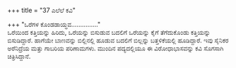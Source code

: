 +++
title = "37 ಎಲೆಲೆ ಕವಿ"

+++
"ಒರೆಗಳ  ಕೊಂಡಡಾಯ್ಧವ……………"  
ಒರೆಯಿಂದ ಕತ್ತಿಯನ್ನು ಹಿರಿದು, ಒರೆಯನ್ನು ಬಿಸುಡುವ ಬದಲಿಗೆ ಒರೆಯನ್ನು ಕೈಗೆ ತೆಗೆದುಕೊಂಡು ಕತ್ತಿಯನ್ನು ಬಿಸುಡಿದ್ದಾರೆ. ಹಾಗೆಯೇ ಬಾಣವನ್ನು ಬಿಲ್ಲಿನಲ್ಲಿ ಹೂಡುವ ಬದಲಿಗೆ ಬಿಲ್ಲನ್ನು ಬತ್ತಳಿಕೆಯಲ್ಲಿ ಹೂಡಿದ್ದಾರೆ. ಇವು ಸೈನಿಕರ ಅರೆನಿದ್ರೆಯ ಮತ್ತು ಗಾಬರಿಯ ಪರಿಣಾಮಗಳು. ಮುಂದಿನ ಪದ್ಯದಲ್ಲಿಯೂ ಈ ವಿರೋಧಾಭಾಸವನ್ನು ಕವಿ ಸೊಗಸಾಗಿ ಚಿತ್ರಿಸಿದ್ದಾನೆ.